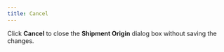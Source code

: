 ```yaml
---
title: Cancel
---
```



Click **Cancel** to close the **Shipment Origin** dialog box without saving the changes.
